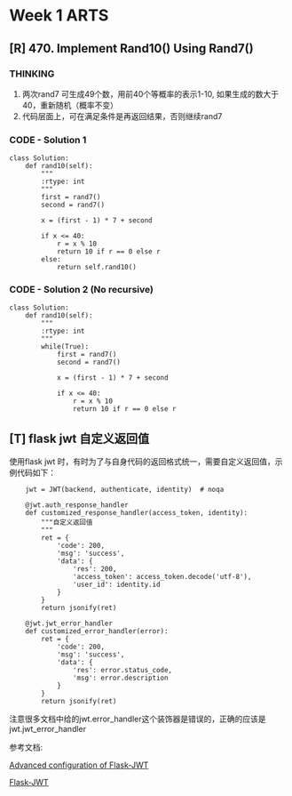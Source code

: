 # **Week 1 ARTS**

## **[R] 470. Implement Rand10() Using Rand7()**

### THINKING
1) 两次rand7 可生成49个数，用前40个等概率的表示1-10, 如果生成的数大于40，重新随机（概率不变）
2) 代码层面上，可在满足条件是再返回结果，否则继续rand7

### CODE - Solution 1
```
class Solution:
    def rand10(self):
        """
        :rtype: int
        """
        first = rand7()
        second = rand7()

        x = (first - 1) * 7 + second

        if x <= 40:
            r = x % 10
            return 10 if r == 0 else r
        else:
            return self.rand10()
```

### CODE - Solution 2 (No recursive)
```
class Solution:
    def rand10(self):
        """
        :rtype: int
        """
        while(True):
            first = rand7()
            second = rand7()

            x = (first - 1) * 7 + second

            if x <= 40:
                r = x % 10
                return 10 if r == 0 else r

```
## **[T] flask jwt 自定义返回值**

使用flask jwt 时，有时为了与自身代码的返回格式统一，需要自定义返回值，示例代码如下：

```
    jwt = JWT(backend, authenticate, identity)  # noqa

    @jwt.auth_response_handler
    def customized_response_handler(access_token, identity):
        """自定义返回值
        """
        ret = {
            'code': 200,
            'msg': 'success',
            'data': {
                'res': 200,
                'access_token': access_token.decode('utf-8'),
                'user_id': identity.id
            }
        }
        return jsonify(ret)

    @jwt.jwt_error_handler
    def customized_error_handler(error):
        ret = {
            'code': 200,
            'msg': 'success',
            'data': {
                'res': error.status_code,
                'msg': error.description
            }
        }
        return jsonify(ret)
```
注意很多文档中给的jwt.error_handler这个装饰器是错误的，正确的应该是jwt.jwt_error_handler

参考文档:

[Advanced configuration of Flask-JWT](http://blog.tecladocode.com/learn-python-advanced-configuration-of-flask-jwt/)

[Flask-JWT](https://pythonhosted.org/Flask-JWT/)
